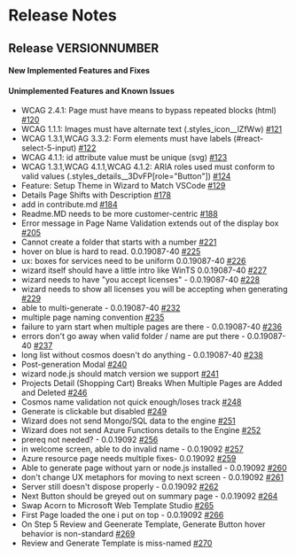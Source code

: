 # Release Notes

<!-- Commenting out temporarily for readability
All notable changes to the extension and client will be documented in this file.

Check [Read Me](https://github.com/Microsoft/WebTemplateStudio/blob/master/README.md/) for overview of Project

Check [Issues Page](https://github.com/Microsoft/WebTemplateStudio/issues/) for existing Github issues of Project 
-->

## Release __VERSIONNUMBER__
<!-- 
NOTE TO DEVS: Every PR Move Unimplemented Features and Known Issues to the "Completed" heading below 
-->
#### New Implemented Features and Fixes


#### Unimplemented Features and Known Issues

- WCAG 2.4.1: Page must have means to bypass repeated blocks (html) [#120][1]
- WCAG 1.1.1: Images must have alternate text (.styles_icon__lZfWw) [#121][2]
- WCAG 1.3.1,WCAG 3.3.2: Form elements must have labels (#react-select-5-input) [#122][3]
- WCAG 4.1.1: id attribute value must be unique (svg) [#123][4]
- WCAG 1.3.1,WCAG 4.1.1,WCAG 4.1.2: ARIA roles used must conform to valid values (.styles_details__3DvFP[role="Button"]) [#124][5]
- Feature: Setup Theme in Wizard to Match VSCode [#129][6]
- Details Page Shifts with Description [#178][7]
- add in contribute.md [#184][8]
- Readme.MD needs to be more customer-centric [#188][9]
- Error message in Page Name Validation extends out of the display box [#205][10]
- Cannot create a folder that starts with a number [#221][11]
- hover on blue is hard to read. 0.0.19087-40 [#225][12]
- ux: boxes for services need to be uniform 0.0.19087-40 [#226][13]
- wizard itself should have a little intro like WinTS 0.0.19087-40 [#227][14]
- wizard needs to have "you accept licenses" - 0.0.19087-40 [#228][15]
- wizard needs to show all licenses you will be accepting when generating [#229][16]
- able to multi-generate - 0.0.19087-40 [#232][17]
- multiple page naming convention [#235][18]
- failure to yarn start when multiple pages are there - 0.0.19087-40 [#236][19]
- errors don't go away when valid folder / name are put there - 0.0.19087-40 [#237][20]
- long list without cosmos doesn't do anything - 0.0.19087-40 [#238][21]
- Post-generation Modal [#240][22]
- wizard node.js should match version we support [#241][23]
- Projects Detail (Shopping Cart) Breaks When Multiple Pages are Added and Deleted [#246][24]
- Cosmos name validation not quick enough/loses track [#248][25]
- Generate is clickable but disabled [#249][26]
- Wizard does not send Mongo/SQL data to the engine [#251][27]
- Wizard does not send Azure Functions details to the Engine [#252][28]
- prereq not needed? - 0.0.19092 [#256][29]
- in welcome screen, able to do invalid name - 0.0.19092 [#257][30]
- Azure resource page needs multiple fixes- 0.0.19092 [#259][31]
- Able to generate page without yarn or node.js installed - 0.0.19092 [#260][32]
- don't change UX metaphors for moving to next screen - 0.0.19092 [#261][33]
- Server still doesn't dispose properly - 0.0.19092 [#262][34]
- Next Button should be greyed out on summary page - 0.0.19092 [#264][35]
- Swap Acorn to Microsoft Web Template Studio [#265][36]
- First Page loaded the one i put on top - 0.0.19092 [#266][37]
- On Step 5 Review and Geenerate Template, Generate Button hover behavior is non-standard [#269][38]
- Review and Generate Template is miss-named [#270][39]
<!-- 
- title [#num][40]
- title [#num][41]
- title [#num][42]
- title [#num][43]
- title [#num][44]
- title [#num][45]
- title [#num][46]
- title [#num][47]
- title [#num][48]
- title [#num][49] -->

[1]: <https://github.com/Microsoft/WebTemplateStudio/issues/120> "Bug"
[2]: <https://github.com/Microsoft/WebTemplateStudio/issues/121> "Bug"
[3]: <https://github.com/Microsoft/WebTemplateStudio/issues/122> "Bug"
[4]: <https://github.com/Microsoft/WebTemplateStudio/issues/123> "Bug"
[5]: <https://github.com/Microsoft/WebTemplateStudio/issues/124> "Bug"
[6]: <https://github.com/Microsoft/WebTemplateStudio/issues/129> "Feature"
[7]: <https://github.com/Microsoft/WebTemplateStudio/issues/178> "Bug"
[8]: <https://github.com/Microsoft/WebTemplateStudio/issues/184> "Feature"
[9]: <https://github.com/Microsoft/WebTemplateStudio/issues/188> "Feature"
[10]: <https://github.com/Microsoft/WebTemplateStudio/issues/205> "Bug"
[11]: <https://github.com/Microsoft/WebTemplateStudio/issues/221> "Bug"
[12]: <https://github.com/Microsoft/WebTemplateStudio/issues/225> "Polish"
[13]: <https://github.com/Microsoft/WebTemplateStudio/issues/226> "Polish"
[14]: <https://github.com/Microsoft/WebTemplateStudio/issues/227> "Feature"
[15]: <https://github.com/Microsoft/WebTemplateStudio/issues/228> "Feature"
[16]: <https://github.com/Microsoft/WebTemplateStudio/issues/229> "Feature"
[17]: <https://github.com/Microsoft/WebTemplateStudio/issues/232> "Bug"
[18]: <https://github.com/Microsoft/WebTemplateStudio/issues/235> "Bug"
[19]: <https://github.com/Microsoft/WebTemplateStudio/issues/236> "Bug"
[20]: <https://github.com/Microsoft/WebTemplateStudio/issues/237> "Bug"
[21]: <https://github.com/Microsoft/WebTemplateStudio/issues/238> "Bug"
[22]: <https://github.com/Microsoft/WebTemplateStudio/issues/240> "Bug"
[23]: <https://github.com/Microsoft/WebTemplateStudio/issues/241> "Polish"
[24]: <https://github.com/Microsoft/WebTemplateStudio/issues/246> "Bug"
[25]: <https://github.com/Microsoft/WebTemplateStudio/issues/248> "Bug"
[26]: <https://github.com/Microsoft/WebTemplateStudio/issues/249> "Bug"
[27]: <https://github.com/Microsoft/WebTemplateStudio/issues/251> "Bug"
[28]: <https://github.com/Microsoft/WebTemplateStudio/issues/252> "Bug"
[29]: <https://github.com/Microsoft/WebTemplateStudio/issues/256> "Bug"
[30]: <https://github.com/Microsoft/WebTemplateStudio/issues/257> "Bug"
[31]: <https://github.com/Microsoft/WebTemplateStudio/issues/259> "Bug"
[32]: <https://github.com/Microsoft/WebTemplateStudio/issues/260> "Bug"
[33]: <https://github.com/Microsoft/WebTemplateStudio/issues/261> "Bug"
[34]: <https://github.com/Microsoft/WebTemplateStudio/issues/262> "Bug"
[35]: <https://github.com/Microsoft/WebTemplateStudio/issues/264> "Design"
[36]: <https://github.com/Microsoft/WebTemplateStudio/issues/265> "Bug"
[37]: <https://github.com/Microsoft/WebTemplateStudio/issues/266> "Bug"
[38]: <https://github.com/Microsoft/WebTemplateStudio/issues/269> "Bug"
[39]: <https://github.com/Microsoft/WebTemplateStudio/issues/270> "Bug"
[40]: <https://github.com/Microsoft/WebTemplateStudio/issues/#number> "Bug"
[41]: <https://github.com/Microsoft/WebTemplateStudio/issues/#number> "Bug"
[42]: <https://github.com/Microsoft/WebTemplateStudio/issues/#number> "Bug"
[43]: <https://github.com/Microsoft/WebTemplateStudio/issues/#number> "Bug"
[44]: <https://github.com/Microsoft/WebTemplateStudio/issues/#number> "Bug"
[45]: <https://github.com/Microsoft/WebTemplateStudio/issues/#number> "Bug"
[46]: <https://github.com/Microsoft/WebTemplateStudio/issues/#number> "Bug"
[47]: <https://github.com/Microsoft/WebTemplateStudio/issues/#number> "Bug"
[48]: <https://github.com/Microsoft/WebTemplateStudio/issues/#number> "Bug"
[49]: <https://github.com/Microsoft/WebTemplateStudio/issues/#number> "Bug"